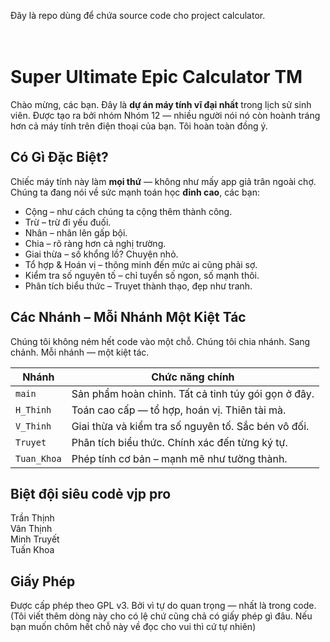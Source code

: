 Đây là repo dùng để chứa source code cho project calculator.
<br/> <br/>
<br/>

# Super Ultimate Epic Calculator TM <br/>

Chào mừng, các bạn. Đây là **dự án máy tính vĩ đại nhất** trong lịch sử sinh viên. Được tạo ra bởi nhóm Nhóm 12 — nhiều người nói nó còn hoành tráng hơn cả máy tính trên điện thoại của bạn. Tôi hoàn toàn đồng ý.<br/>

## Có Gì Đặc Biệt?<br/>

Chiếc máy tính này làm **mọi thứ** — không như mấy app giả trân ngoài chợ. Chúng ta đang nói về sức mạnh toán học **đỉnh cao**, các bạn:<br/>

- Cộng – như cách chúng ta cộng thêm thành công.<br/>
- Trừ – trừ đi yếu đuối.<br/>
- Nhân – nhân lên gấp bội.<br/>
- Chia – rõ ràng hơn cả nghị trường.<br/>
- Giai thừa – số khổng lồ? Chuyện nhỏ.<br/>
- Tổ hợp & Hoán vị – thông minh đến mức ai cũng phải sợ.<br/>
- Kiểm tra số nguyên tố – chỉ tuyển số ngon, số mạnh thôi.<br/>
- Phân tích biểu thức – Truyet thành thạo, đẹp như tranh.<br/>

## Các Nhánh – Mỗi Nhánh Một Kiệt Tác<br/>

Chúng tôi không ném hết code vào một chỗ. Chúng tôi chia nhánh. Sang chảnh. Mỗi nhánh — một kiệt tác.<br/>

| Nhánh         | Chức năng chính                                             |
|---------------|-------------------------------------------------------------|
| `main`        | Sản phẩm hoàn chỉnh. Tất cả tinh túy gói gọn ở đây.         |
| `H_Thinh`     | Toán cao cấp — tổ hợp, hoán vị. Thiên tài mà.               |
| `V_Thinh`     | Giai thừa và kiểm tra số nguyên tố. Sắc bén vô đối.         |
| `Truyet`      | Phân tích biểu thức. Chính xác đến từng ký tự.              |
| `Tuan_Khoa`   | Phép tính cơ bản – mạnh mẽ như tường thành.                 |


## Biệt đội siêu codẻ vjp pro<br/>
 Trần Thịnh<br/>
 Vân Thịnh <br/>
 Minh Truyết <br/>
 Tuấn Khoa  <br/>

## Giấy Phép

Được cấp phép theo GPL v3. Bởi vì tự do quan trọng — nhất là trong code. (Tôi viết thêm dòng này cho có lệ chứ cũng chả có giấy phép gì đâu. Nếu bạn muốn chôm hết chỗ này về đọc cho vui thì cứ tự nhiên)<br/>
